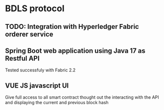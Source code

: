# BDLS protocol 

## TODO: Integration with Hyperledger Fabric orderer service

## Spring Boot web application using Java 17 as Restful API 
Tested successfuly with Fabric 2.2

## VUE JS javascript UI 
Give full access to all smart contract thought out the interacting with the API and displaying the current and previous block hash
